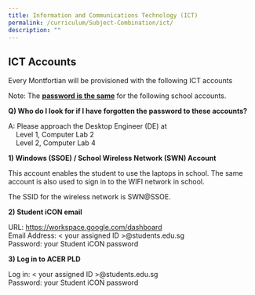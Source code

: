 ```yaml
---
title: Information and Communications Technology (ICT)
permalink: /curriculum/Subject-Combination/ict/
description: ""
---
```




## ICT Accounts

Every Montfortian will be provisioned with the following ICT accounts
  

Note: The <strong><u>password is the same</u></strong> for the following school accounts.


**Q) Who do I look for if I have forgotten the password to these accounts?**

A: Please approach the Desktop Engineer (DE) at    
    Level 1, Computer Lab 2    
    Level 2, Computer Lab 4  

**1) Windows (SSOE) / School Wireless Network (SWN) Account**

This account enables the student to use the laptops in school. The same account is also used to sign in to the WIFI network in school. 

The SSID for the wireless network is SWN@SSOE.

**2) Student iCON email**

URL: https://workspace.google.com/dashboard    
Email Address: < your assigned ID >@students.edu.sg   
Password: your Student iCON password

  

**3) Log in to ACER PLD**

Log in: < your assigned ID >@students.edu.sg   
Password: your Student iCON password